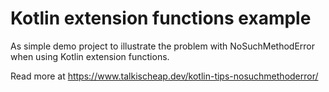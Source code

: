# Kotlin extension functions example 

As simple demo project to illustrate the problem with NoSuchMethodError when using Kotlin extension functions. 

Read more at https://www.talkischeap.dev/kotlin-tips-nosuchmethoderror/
